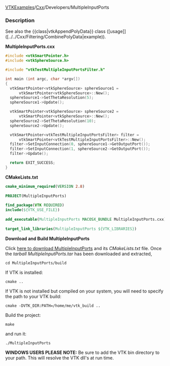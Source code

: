[VTKExamples](/home/)/[Cxx](/Cxx)/Developers/MultipleInputPorts

### Description
See also the {{class|vtkAppendPolyData}} class ([usage]]([../../Cxx/Filtering/CombinePolyData|example)).

**MultipleInputPorts.cxx**
```c++
#include <vtkSmartPointer.h>
#include <vtkSphereSource.h>

#include "vtkTestMultipleInputPortsFilter.h"

int main (int argc, char *argv[])
{
  vtkSmartPointer<vtkSphereSource> sphereSource1 =
      vtkSmartPointer<vtkSphereSource>::New();
  sphereSource1->SetThetaResolution(5);
  sphereSource1->Update();

  vtkSmartPointer<vtkSphereSource> sphereSource2 =
      vtkSmartPointer<vtkSphereSource>::New();
  sphereSource2->SetThetaResolution(10);
  sphereSource2->Update();

  vtkSmartPointer<vtkTestMultipleInputPortsFilter> filter =
      vtkSmartPointer<vtkTestMultipleInputPortsFilter>::New();
  filter->SetInputConnection(0, sphereSource1->GetOutputPort());
  filter->SetInputConnection(1, sphereSource2->GetOutputPort());
  filter->Update();

  return EXIT_SUCCESS;
}
```
**CMakeLists.txt**
```cmake
cmake_minimum_required(VERSION 2.8)
 
PROJECT(MultipleInputPorts)
 
find_package(VTK REQUIRED)
include(${VTK_USE_FILE})
 
add_executable(MultipleInputPorts MACOSX_BUNDLE MultipleInputPorts.cxx)
 
target_link_libraries(MultipleInputPorts ${VTK_LIBRARIES})
```

**Download and Build MultipleInputPorts**

Click [here to download MultipleInputPorts](https://github.com/lorensen/VTKWikiExamplesTarballs/raw/master/MultipleInputPorts.tar) and its *CMakeLists.txt* file.
Once the *tarball MultipleInputPorts.tar* has been downloaded and extracted,
```
cd MultipleInputPorts/build 
```
If VTK is installed:
```
cmake ..
```
If VTK is not installed but compiled on your system, you will need to specify the path to your VTK build:
```
cmake -DVTK_DIR:PATH=/home/me/vtk_build ..
```
Build the project:
```
make
```
and run it:
```
./MultipleInputPorts
```
**WINDOWS USERS PLEASE NOTE:** Be sure to add the VTK bin directory to your path. This will resolve the VTK dll's at run time.


